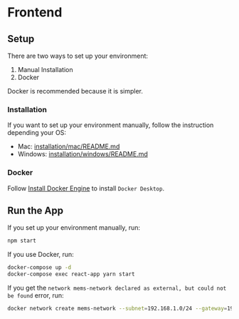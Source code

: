 # Frontend


## Setup

There are two ways to set up your environment:

1. Manual Installation
1. Docker

Docker is recommended because it is simpler.


### Installation

If you want to set up your environment manually, follow the instruction depending your OS:

- Mac: [installation/mac/README.md](installation/mac/README.md)
- Windows: [installation/windows/README.md](installation/windows/README.md)


### Docker

Follow [Install Docker Engine](https://docs.docker.com/engine/install/) to install `Docker Desktop`.


## Run the App

If you set up your environment manually, run:

```bash
npm start
```

If you use Docker, run:

```bash
docker-compose up -d
docker-compose exec react-app yarn start
```

If you get the `network mems-network declared as external, but could not be found` error, run:

```bash
docker network create mems-network --subnet=192.168.1.0/24 --gateway=192.168.1.1
```

